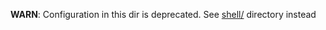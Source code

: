 **WARN**: Configuration in this dir is deprecated. See [shell/](https://github.com/samoshkin/dotfiles/tree/master/shell) directory instead
